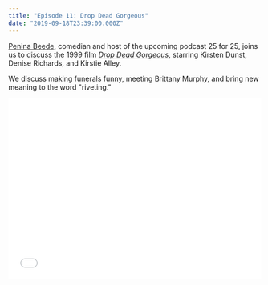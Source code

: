 ```yaml
---
title: "Episode 11: Drop Dead Gorgeous"
date: "2019-09-18T23:39:00.000Z"
---
```


[Penina Beede](https://twitter.com/realpenina), comedian and host of the upcoming podcast 25 for 25, joins us to discuss the 1999 film [*Drop Dead Gorgeous*](https://www.imdb.com/title/tt0157503/), starring Kirsten Dunst, Denise Richards, and Kirstie Alley.

We discuss making funerals funny, meeting Brittany Murphy, and bring new meaning to the word "riveting."

<iframe style="border: none" src="//html5-player.libsyn.com/embed/episode/id/11309237/height/360/theme/legacy/thumbnail/yes/direction/backward/" height="360" width="100%" scrolling="no"  allowfullscreen webkitallowfullscreen mozallowfullscreen oallowfullscreen msallowfullscreen></iframe>
